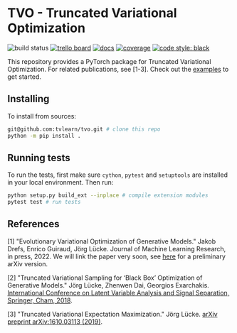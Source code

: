 # TVO - Truncated Variational Optimization <br>
![build status](https://github.com/github/docs/actions/workflows/test.yml/badge.svg?branch=master)
[![trello board](https://img.shields.io/badge/trello%20board-private-blue.svg?style=flat-square)](https://trello.com/b/EuWTcm4w/tvem-repo)
[![docs](https://img.shields.io/badge/docs-latest-blue.svg?style=flat-square)](https://mloldenburg.gitlab.io/tvem)
[![coverage](https://mloldenburg.gitlab.io/tvem/cov_badge.svg)](https://mloldenburg.gitlab.io/tvem/htmlcov)
[![code style: black](https://img.shields.io/badge/code%20style-black-000000.svg?style=flat-square)](https://github.com/ambv/black)

This repository provides a PyTorch package for Truncated Variational Optimization. For related publications, see [1-3]. Check out the [examples](/examples) to get started.


## Installing

To install from sources:

```bash
git@github.com:tvlearn/tvo.git # clone this repo
python -m pip install .
```


## Running tests

To run the tests, first make sure `cython`, `pytest` and `setuptools` are installed in your local environment.
Then run:

```bash
python setup.py build_ext --inplace # compile extension modules
pytest test # run tests
```


## References

[1] "Evolutionary Variational Optimization of Generative Models." Jakob Drefs, Enrico Guiraud, Jörg Lücke. Journal of Machine Learning Research, in press, 2022. We will link the paper very soon, see [here](https://arxiv.org/abs/2012.12294) for a preliminary arXiv version.

[2] "Truncated Variational Sampling for ‘Black Box’ Optimization of Generative Models." Jörg Lücke, Zhenwen Dai, Georgios Exarchakis. [International Conference on Latent Variable Analysis and Signal Separation, Springer, Cham, 2018](https://link.springer.com/chapter/10.1007/978-3-319-93764-9_43).

[3] "Truncated Variational Expectation Maximization." Jörg Lücke. [arXiv preprint arXiv:1610.03113 (2019)](https://arxiv.org/abs/1610.03113).



